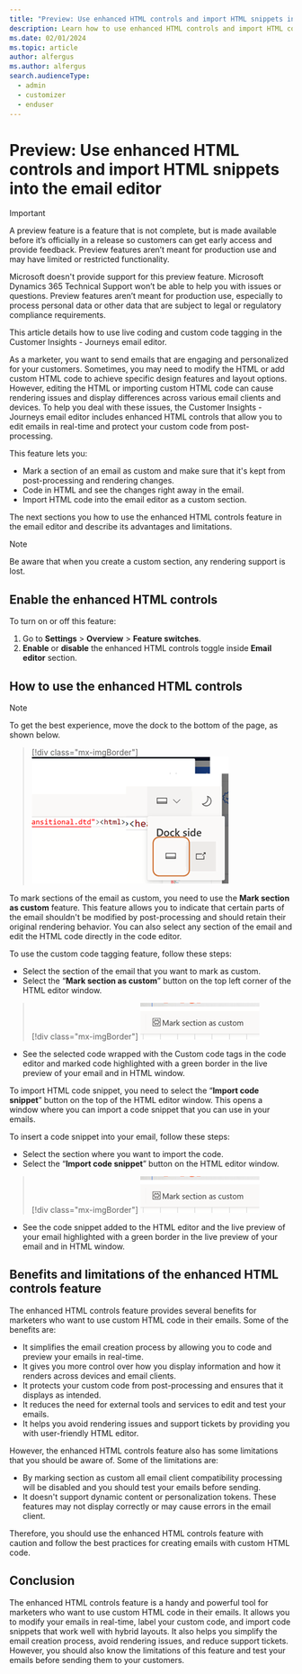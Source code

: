 ```yaml
---
title: "Preview: Use enhanced HTML controls and import HTML snippets into the email editor"
description: Learn how to use enhanced HTML controls and import HTML code snippets into the email editor in Dynamics 365 Customer Insights - Journeys.
ms.date: 02/01/2024
ms.topic: article
author: alfergus
ms.author: alfergus
search.audienceType: 
  - admin
  - customizer
  - enduser
---
```


# Preview: Use enhanced HTML controls and import HTML snippets into the email editor

> [!IMPORTANT]
> A preview feature is a feature that is not complete, but is made available before it’s officially in a release so customers can get early access and provide feedback. Preview features aren’t meant for production use and may have limited or restricted functionality.
>
> Microsoft doesn't provide support for this preview feature. Microsoft Dynamics 365 Technical Support won’t be able to help you with issues or questions. Preview features aren’t meant for production use, especially to process personal data or other data that are subject to legal or regulatory compliance requirements.

This article details how to use live coding and custom code tagging in the Customer Insights - Journeys email editor.

As a marketer, you want to send emails that are engaging and personalized for your customers. Sometimes, you may need to modify the HTML or add custom HTML code to achieve specific design features and layout options. However, editing the HTML or importing custom HTML code can cause rendering issues and display differences across various email clients and devices. To help you deal with these issues, the Customer Insights - Journeys email editor includes enhanced HTML controls that allow you to edit emails in real-time and protect your custom code from post-processing.

This feature lets you:
- Mark a section of an email as custom and make sure that it's kept from post-processing and rendering changes.
- Code in HTML and see the changes right away in the email.
- Import HTML code into the email editor as a custom section.

The next sections you how to use the enhanced HTML controls feature in the email editor and describe its advantages and limitations.

> [!NOTE]
> Be aware that when you create a custom section, any rendering support is lost.

## Enable the enhanced HTML controls

To turn on or off this feature:
1. Go to **Settings** > **Overview** > **Feature switches**.
1. **Enable** or **disable** the enhanced HTML controls toggle inside **Email editor** section.

## How to use the enhanced HTML controls

> [!NOTE]
> To get the best experience, move the dock to the bottom of the page, as shown below.

> [!div class="mx-imgBorder"]
> ![Use dock at the page bottom for better experience](media/use-dock-for-enhanced-experience.png "Use dock at the page bottom for better experience")

To mark sections of the email as custom, you need to use the **Mark section as custom** feature. This feature allows you to indicate that certain parts of the email shouldn't be modified by post-processing and should retain their original rendering behavior. You can also select any section of the email and edit the HTML code directly in the code editor.

To use the custom code tagging feature, follow these steps:
- Select the section of the email that you want to mark as custom.
- Select the “**Mark section as custom**” button on the top left corner of the HTML editor window.

> [!div class="mx-imgBorder"]
> ![Screenshot of custom code tagging feature](media/custom-code-tagging.png "Screenshot of custom code tagging feature")

- See the selected code wrapped with the Custom code tags in the code editor and marked code highlighted with a green border in the live preview of your email and in HTML window.

To import HTML code snippet, you need to select the “**Import code snippet**” button on the top of the HTML editor window. This opens a window where you can import a code snippet that you can use in your emails. 

To insert a code snippet into your email, follow these steps:
- Select the section where you want to import the code. 
- Select the “**Import code snippet**” button on the HTML editor window.

> [!div class="mx-imgBorder"]
> ![Screenshot of importing your own code feature](media/custom-code-tagging.png "Screenshot of importing your own code feature")

- See the code snippet added to the HTML editor and the live preview of your email highlighted with a green border in the live preview of your email and in HTML window.

## Benefits and limitations of the enhanced HTML controls feature

The enhanced HTML controls feature provides several benefits for marketers who want to use custom HTML code in their emails. Some of the benefits are:

- It simplifies the email creation process by allowing you to code and preview your emails in real-time.
- It gives you more control over how you display information and how it renders across devices and email clients.
- It protects your custom code from post-processing and ensures that it displays as intended.
- It reduces the need for external tools and services to edit and test your emails.
- It helps you avoid rendering issues and support tickets by providing you with user-friendly HTML editor.

However, the enhanced HTML controls feature also has some limitations that you should be aware of. Some of the limitations are:
- By marking section as custom all email client compatibility processing will be disabled and you should test your emails before sending.
- It doesn't support dynamic content or personalization tokens. These features may not display correctly or may cause errors in the email client.

Therefore, you should use the enhanced HTML controls feature with caution and follow the best practices for creating emails with custom HTML code. 

## Conclusion

The enhanced HTML controls feature is a handy and powerful tool for marketers who want to use custom HTML code in their emails. It allows you to modify your emails in real-time, label your custom code, and import code snippets that work well with hybrid layouts. It also helps you simplify the email creation process, avoid rendering issues, and reduce support tickets. However, you should also know the limitations of this feature and test your emails before sending them to your customers. 